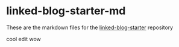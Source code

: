# linked-blog-starter-md
These are the markdown files for the [linked-blog-starter](https://github.com/matthewwong525/linked-blog-starter) repository

cool edit wow